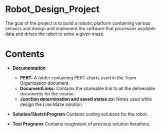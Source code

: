 # Robot_Design_Project
The goal of the project is to build a robotic platform containing various sensors and design and implement the software that processes available data and drives the robot to solve a given maze.

# Contents

* **Documentation**

  * **PERT:** A folder containing PERT charts used in the Team Organization document
  * **DocumentLinks:** Contains the shareable link to all the deliverable documents for the course.
  * **Junction determination and saved states.cx:** Notes used while design the Line Maze solution.

* **Solution/SketchProgram** Contains coding solutions for the robot.

* **Test Programs** Contains roughwork of previous solution iterations.
